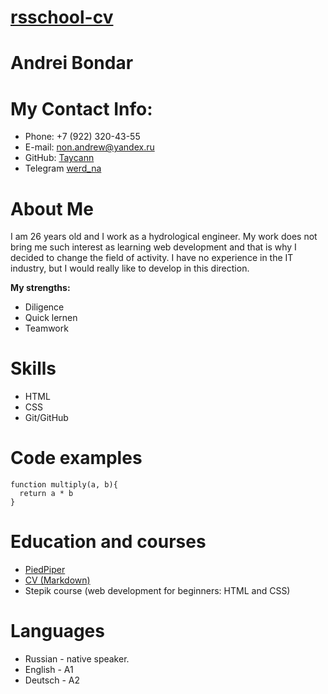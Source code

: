 # [rsschool-cv](https://rs.school/)
# Andrei Bondar
# My Contact Info:
- Phone: +7 (922) 320-43-55
- E-mail: non.andrew@yandex.ru
- GitHub: [Taycann](https://github.com/Taycann)
- Telegram [werd_na](https://t.me/werd_na)

# About Me
I am 26 years old and I work as a hydrological engineer. My work does not bring me such interest as learning web development and that is why I decided to change the field of activity. I have no experience in the IT industry, but I would really like to develop in this direction.<br/>

**My strengths:**
- Diligence
- Quick lernen
- Teamwork

# Skills
- HTML
- CSS
- Git/GitHub

# Code examples

```
function multiply(a, b){
  return a * b
}
```
# Education and courses
- [PiedPiper](https://taycann.github.io/PiedPiper/)
- [CV (Markdown)](#)
- Stepik course (web development for beginners: HTML and CSS)
# Languages
* Russian - native speaker.
* English - A1
* Deutsch - A2